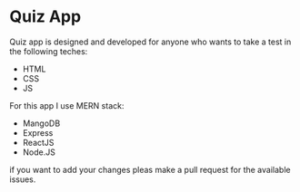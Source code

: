 # Quiz App
Quiz app is designed and developed for anyone who wants to take a test in the following teches:

- HTML
- CSS
- JS

For this app I use MERN stack:
- MangoDB
- Express
- ReactJS
- Node.JS

if you want to add your changes pleas make a pull request for the available issues.
